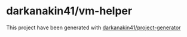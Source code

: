 darkanakin41/vm-helper
===
This project have been generated with [darkanakin41/project-generator](https://github.com/darkanakin41/project-generator)